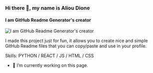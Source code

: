 ### Hi there 👋, my name is Aliou Dione
#### I am GitHub Readme Generator's creator
![I am GitHub Readme Generator's creator](https://arturssmirnovs.github.io/github-profile-readme-generator/images/banner.png)

I made this project just for fun, it allows you to create nice and simple GitHub Readme files that you can copy/paste and use in your profile.

Skills: PYTHON / REACT / JS / HTML / CSS

- 🔭 I’m currently working on this page. 





